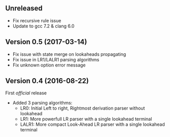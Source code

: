 Unreleased
----------
 * Fix recursive rule issue
 * Update to gcc 7.2 & clang 6.0

Version 0.5 (2017-03-14)
------------------------
 * Fix issue with state merge on lookaheads propagating
 * Fix issue in LR1/LALR1 parsing algorithms
 * Fix unknown option error message

Version 0.4 (2016-08-22)
------------------------
First _official_ release
 * Added 3 parsing algorithms:
   * LR0: Initial Left to right, Rightmost derivation parser without lookahead
   * LR1: More powerfull LR parser with a single lookahead terminal
   * LALR1: More compact Look-Ahead LR parser with a single lookahead terminal

